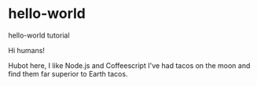 # hello-world
hello-world tutorial

Hi humans!

Hubot here, I like Node.js and Coffeescript
I've had tacos on the moon and find them far superior to Earth tacos.
